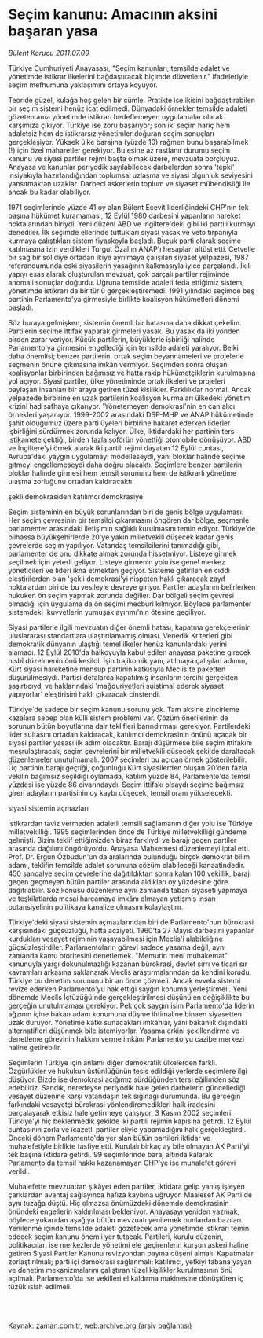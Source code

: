 # Seçim kanunu: Amacının aksini başaran yasa

*Bülent Korucu 2011.07.09*

<td class="columnist-detail">
<p>Türkiye Cumhuriyeti Anayasası, "Seçim kanunları, temsilde adalet ve yönetimde istikrar ilkelerini bağdaştıracak biçimde düzenlenir." ifadeleriyle seçim mefhumuna yaklaşımını ortaya koyuyor.</p>
<p>
<div id="haberMetinDiv">
<p>Teoride güzel, kulağa hoş gelen bir cümle. Pratikte ise ikisini bağdaştırabilen bir seçim sistemi henüz icat edilmedi. Dünyadaki örnekler temsilde adaleti gözeten ama yönetimde istikrarı hedeflemeyen uygulamalar olarak karşımıza çıkıyor. Türkiye ise zoru başarıyor; son iki seçim hariç hem adaletsiz hem de istikrarsız yönetimler doğuran seçim sonuçları gerçekleşiyor. Yüksek ülke barajına (yüzde 10) rağmen bunu başarabilmek (!) için özel maharetler gerekiyor. Bu eşine az rastlanır durumu seçim kanunu ve siyasi partiler rejimi başta olmak üzere, mevzuata borçluyuz. Anayasa ve kanunlar periyodik sayılabilecek darbelerden sonra 'tepki' insiyakıyla hazırlandığından toplumsal uzlaşma ve siyasi olgunluk seviyesini yansıtmaktan uzaklar. Darbeci askerlerin toplum ve siyaset mühendisliği ile ancak bu kadar olabiliyor.
<p>1971 seçimlerinde yüzde 41 oy alan Bülent Ecevit liderliğindeki CHP'nin tek başına hükümet kuramaması, 12 Eylül 1980 darbesini yapanların hareket noktalarından biriydi. Yeni düzeni ABD ve İngiltere'deki gibi iki partili kurmayı denediler. İlk seçimde ellerinde tuttukları siyasi yasak ve veto tırpanıyla kurmaya çalıştıkları sistem fiyaskoyla başladı. Buçuk parti olarak seçime katılmasına izin verdikleri Turgut Özal'ın ANAP'ı hesapları altüst etti. Cetvelle bir sağ bir sol diye ortadan ikiye ayrılmaya çalışılan siyaset yelpazesi, 1987 referandumunda eski siyasilerin yasağının kalkmasıyla iyice parçalandı. İkili yapıyı esas alarak oluşturulan mevzuat, çok parçalı partiler rejiminde anomali sonuçlar doğurdu. Uğruna temsilde adaleti feda ettiğimiz sistem, yönetimde istikrarı da bir türlü gerçekleştiremedi. 1991 yılındaki seçimde beş partinin Parlamento'ya girmesiyle birlikte koalisyon hükümetleri dönemi başladı.
<p>Söz buraya gelmişken, sistemin önemli bir hatasına daha dikkat çekelim. Partilerin seçime ittifak yaparak girmeleri yasak. Bu yasak da iki yönden birden zarar veriyor. Küçük partilerin, büyüklerle işbirliği halinde Parlamento'ya girmesini engellediği için temsilde adaleti yaralıyor. Belki daha önemlisi; benzer partilerin, ortak seçim beyannameleri ve projelerle seçmenin önüne çıkmasına imkân vermiyor. Seçimden sonra oluşan koalisyonlar birbirinden bağımsız ve hatta rakip hükümetçiklerin kurulmasına yol açıyor. Siyasi partiler, ülke yönetiminde ortak ilkeleri ve projeleri paylaşan insanları bir araya getiren tüzel kişilikler. Farklılıklar normal. Ancak yelpazede birbirine en uzak partilerin koalisyon kurmaları ülkedeki yönetim krizini had safhaya çıkarıyor. 'Yönetemeyen demokrasi'nin en can alıcı örnekleri yaşanıyor. 1999-2002 arasındaki DSP-MHP ve ANAP hükümetinde şahit olduğumuz üzere parti üyeleri birbirine hakaret ederken liderler işbirliğini sürdürmek zorunda kalıyor. Ülke, iktidardaki her partinin ters istikamete çektiği, birden fazla şoförün yönettiği otomobile dönüşüyor. ABD ve İngiltere'yi örnek alarak iki partili rejimi dayatan 12 Eylül cuntası, Avrupa'daki yaygın uygulamayı modelleseydi, yani bloklar halinde seçime gitmeyi engellemeseydi daha doğru olacaktı. Seçimlere benzer partilerin bloklar halinde girmesi hem temsil sorununu hem de istikrarlı yönetime ulaşma zorluğunu ortadan kaldıracaktı.
<p>şekli demokrasiden katılımcı demokrasiye
<p>Seçim sisteminin en büyük sorunlarından biri de geniş bölge uygulaması. Her seçim çevresinin bir temsilci çıkarmasını öngören dar bölge, seçmenle parlamenter arasındaki iletişimin sağlıklı kurulmasını temin ediyor. Türkiye'de bilhassa büyükşehirlerde 20'ye yakın milletvekili düşecek kadar geniş çevrelerde seçim yapılıyor. Vatandaş temsilcilerini tanımadığı gibi, parlamenter de onu dikkate almak zorunda hissetmiyor. Listeye girmek seçilmek için yeterli geliyor. Listeye girmenin yolu ise genel merkez yöneticileri ve lideri ikna etmekten geçiyor. Sisteme getirilen en ciddi eleştirilerden olan 'şekli demokrasi'yi nispeten haklı çıkaracak zayıf noktalardan biri de bu vesileyle devreye giriyor. Partiler adaylarını belirlerken hukuken ön seçim yapmak zorunda değiller. Dar bölgeli seçim çevresi olmadığı için uygulama da ön seçimi mecburi kılmıyor. Böylece parlamenter sistemdeki 'kuvvetlerin yumuşak ayırımı'nın ötesine geçiliyor.
<p>Siyasi partilerle ilgili mevzuatın diğer önemli hatası, kapatma gerekçelerinin uluslararası standartlara ulaştırılamamış olması. Venedik Kriterleri gibi demokratik dünyanın ulaştığı temel ilkeler henüz kanunlardaki yerini alamadı. 12 Eylül 2010'da halkoyuyla kabul edilen anayasa paketine girecek nisbî düzelmenin önü kesildi. İşin trajikomik yanı, atılmaya çalışılan adımın, Kürt siyasi hareketine mensup partinin katkısıyla Meclis'te paketten düşürülmesiydi. Partisi defalarca kapatılmış insanların tercihi gerçekten şaşırtıcıydı ve haklarındaki 'mağduriyetleri suistimal ederek siyaset yapıyorlar' eleştirisini haklı çıkaracak cinstendi.
<p>Türkiye'de sadece bir seçim kanunu sorunu yok. Tam aksine zincirleme kazalara sebep olan külli sistem problemi var. Çözüm önerilerinin de sorunun bütün boyutlarına dair teklifleri barındırması gerekiyor. Partilerdeki lider sultasını ortadan kaldıracak, katılımcı demokrasinin önünü açacak bir siyasi partiler yasası ilk adım olacaktır. Barajı düşürmese bile seçim ittifakını meşrulaştıracak, seçim çevrelerini bir milletvekili düşecek şekilde daraltacak düzenlemeler unutulmamalı. 2007 seçimleri bu açıdan örnek gösterilebilir. Üç partinin barajı geçtiği, çoğunluğu Kürt siyasilerden oluşan 20'den fazla vekilin bağımsız seçildiği oylamada, katılım yüzde 84, Parlamento'da temsil yüzdesi ise yüzde 86 civarındaydı. Seçim ittifakı olsaydı seçime bağımsız giren adayların partisinin oy kaybı düşecek, temsil oranı yükselecekti.
<p>siyasi sistemin açmazları
<p>İstikrardan taviz vermeden adaletli temsili sağlamanın diğer yolu ise Türkiye milletvekilliği. 1995 seçimlerinden önce de Türkiye milletvekilliği gündeme gelmişti. Bizim teklif ettiğimizden biraz farklıydı ve barajı geçen partiler arasında dağılımı öngörüyordu. Anayasa Mahkemesi düzenlemeyi iptal etti. Prof. Dr. Ergun Özbudun'un da aralarında bulunduğu birçok demokrat bilim adamı, teklifin temsilde adalet sorununa çözüm olabileceği kanaatindedir. 450 sandalye seçim çevrelerine dağıtıldıktan sonra kalan 100 vekillik, barajı geçen geçmeyen bütün partiler arasında aldıkları oy yüzdesine göre dağıtılabilir. Söz konusu düzenleme aynı zamanda taban siyaseti yapmaya ve teşkilatlarda mesai harcamaya imkânı olmayan yetişmiş insan potansiyelinin politikaya kanalize olmasını kolaylaştırır.
<p>Türkiye'deki siyasi sistemin açmazlarından biri de Parlamento'nun bürokrasi karşısındaki güçsüzlüğü, hatta acziyeti. 1960'ta 27 Mayıs darbesini yapanlar kurdukları vesayet rejiminin yaşayabilmesi için Meclis'i alabildiğine güçsüzleştirdiler. Parlamentoların görevi sadece yasama değil, aynı zamanda kamu otoritesini denetlemek. "Memurin meni muhakemat" kanunuyla yargı dokunulmazlığı kazanan bürokrasi, devlet sırrı ve ticari sır kavramları arkasına saklanarak Meclis araştırmalarından da kendini korudu. Türkiye bu denetim sorununu bir an önce çözmeli. Ancak evvela sistemi revize ederken Parlamento'yu hak ettiği saygın konuma yerleştirmeli. Yeni dönemde Meclis İçtüzüğü'nde gerçekleştirilmesi düşünülen değişiklikte bu gerçeğin unutulmaması gerekiyor. Pek çok saygın isim Parlamento'da liderin ağzının içine bakan adam konumuna düşme ihtimaline binaen siyasetten uzak duruyor. Yönetime katkı sunacakları imkânlar, yani bakanlık dışındaki alternatifleri düşünmek bile istemiyorlar. Yasama erkini şekillendirme ve denetleme görevinin hakkını verme imkânı Parlamento'yu cazibe merkezi haline getirebilir.
<p>Seçimlerin Türkiye için anlamı diğer demokratik ülkelerden farklı. Özgürlükler ve hukukun üstünlüğünün tesis edildiği yerlerde seçimlere ilgi düşüyor. Bizde ise demokrasi açığımız sürdüğünden tersi eğilimden söz edebiliriz. Sandık, neredeyse periyodik hale gelen darbelerin güncellediği vesayet düzenine karşı vatandaşın tek sığınağı durumunda. Bu gerçeğin farkındaki vesayetçi bürokrasi yönlendiremedikleri halk iradesini parçalayarak etkisiz hale getirmeye çalışıyor. 3 Kasım 2002 seçimleri Türkiye'yi hiç beklenmedik şekilde iki partili rejimin kapısına getirdi. 12 Eylül cuntasının zorla ve icazetli partiler eliyle yapamadığını halk gerçekleştirdi. Önceki dönem Parlamento'da yer alan bütün partileri iktidar ve muhalefetiyle birlikte tasfiye etti. Kurulalı birkaç ay bile olmayan AK Parti'yi tek başına iktidara getirdi. 99 seçimlerinde baraj altında kalarak Parlamento'da temsil hakkı kazanamayan CHP'ye ise muhalefet görevi verildi.
<p> Muhalefette mevzuattan şikâyet eden partiler, iktidara gelip yanlış işleyen çarklardan avantaj sağlayınca hafıza kaybına uğruyor. Maalesef AK Parti de aynı tuzağa düştü. Hiç olmazsa önümüzdeki dönemde demokrasinin önündeki engellerin kaldırılması bekleniyor. Anayasayı yeniden yazmak, böylece yukarıdan aşağıya bütün mevzuatı yenilemek bunlardan bazıları. Yenilenme içinde temsilde adaleti gözetecek ama yönetimde istikrarı temin edecek seçim kanunu önemli yer tutacak. Partileri, kurulu düzenin, politikacıları ise merkezlerde yönetimi ele geçirenlerin kurşun askeri haline getiren Siyasi Partiler Kanunu revizyondan payına düşeni almalı. Kapatmalar zorlaştırılmalı; parti içi demokrasi sağlanmalı; katılımcı, yetkiyi tabana yayan ve denetim mekanizmalarını çalıştıran tüzel kişilikler kurulmasının önü açılmalı. Parlamento'da ise vekilleri el kaldırma makinesine dönüştüren iç tüzük ıslah edilmeli.</p></p></p></p></p></p></p></p></p></p></p></p></div>
</p>


<p><br>
		 </br></p></td>

Kaynak: [zaman.com.tr](http://zaman.com.tr/yazar.do?yazino=1156177), [web.archive.org (arşiv bağlantısı)](http://web.archive.org/web/20110922021608/http://zaman.com.tr:80/yazar.do?yazino=1156177)
